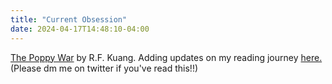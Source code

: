 ```yaml
---
title: "Current Obsession"
date: 2024-04-17T14:48:10-04:00
---
```

[The Poppy War](https://www.goodreads.com/book/show/35068705-the-poppy-war) by R.F. Kuang.
Adding updates on my reading journey [here.](https://www.goodreads.com/user/show/116855931-jasroop)
(Please dm me on twitter if you've read this!!)